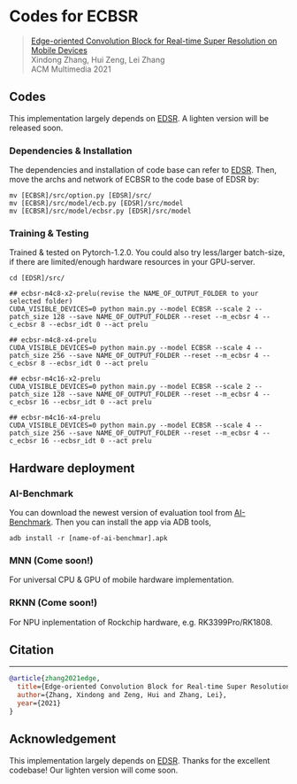 # Codes for ECBSR

>[Edge-oriented Convolution Block for Real-time Super Resolution on Mobile Devices](https://www4.comp.polyu.edu.hk/~cslzhang/paper/MM21_ECBSR.pdf) \
> Xindong Zhang, Hui Zeng, Lei Zhang \
> ACM Multimedia 2021


## Codes

This implementation largely depends on [EDSR](https://github.com/sanghyun-son/EDSR-PyTorch). A lighten version will be released soon.

### Dependencies & Installation

The dependencies and installation of code base can refer to [EDSR](https://github.com/sanghyun-son/EDSR-PyTorch). Then, move the archs and network of ECBSR to the code base of EDSR by:

```
mv [ECBSR]/src/option.py [EDSR]/src/
mv [ECBSR]/src/model/ecb.py [EDSR]/src/model
mv [ECBSR]/src/model/ecbsr.py [EDSR]/src/model
```

### Training & Testing
Trained & tested on Pytorch-1.2.0. You could also try less/larger batch-size, if there are limited/enough hardware resources in your GPU-server.
```
cd [EDSR]/src/

## ecbsr-m4c8-x2-prelu(revise the NAME_OF_OUTPUT_FOLDER to your selected folder)
CUDA_VISIBLE_DEVICES=0 python main.py --model ECBSR --scale 2 --patch_size 128 --save NAME_OF_OUTPUT_FOLDER --reset --m_ecbsr 4 --c_ecbsr 8 --ecbsr_idt 0 --act prelu

## ecbsr-m4c8-x4-prelu
CUDA_VISIBLE_DEVICES=0 python main.py --model ECBSR --scale 4 --patch_size 256 --save NAME_OF_OUTPUT_FOLDER --reset --m_ecbsr 4 --c_ecbsr 8 --ecbsr_idt 0 --act prelu

## ecbsr-m4c16-x2-prelu
CUDA_VISIBLE_DEVICES=0 python main.py --model ECBSR --scale 2 --patch_size 128 --save NAME_OF_OUTPUT_FOLDER --reset --m_ecbsr 4 --c_ecbsr 16 --ecbsr_idt 0 --act prelu

## ecbsr-m4c16-x4-prelu
CUDA_VISIBLE_DEVICES=0 python main.py --model ECBSR --scale 4 --patch_size 256 --save NAME_OF_OUTPUT_FOLDER --reset --m_ecbsr 4 --c_ecbsr 16 --ecbsr_idt 0 --act prelu
```

## Hardware deployment

### AI-Benchmark

You can download the newest version of evaluation tool from [AI-Benchmark](https://www.google.com.hk/url?sa=t&rct=j&q=&esrc=s&source=web&cd=&ved=2ahUKEwi5nIj7iMryAhVEZd4KHX5dCpIQFnoECAsQAw&url=https%3A%2F%2Fai-benchmark.com%2F&usg=AOvVaw3uZGyMiu_MMWy5_cLGpH8N). Then you can install the app via ADB tools,

```
adb install -r [name-of-ai-benchmar].apk
```

### MNN (Come soon!)

For universal CPU & GPU of mobile hardware implementation.

### RKNN (Come soon!)

For NPU inplementation of Rockchip hardware, e.g. RK3399Pro/RK1808.

## Citation
----------
```BibTex
@article{zhang2021edge,
  title={Edge-oriented Convolution Block for Real-time Super Resolution on Mobile Devices},
  author={Zhang, Xindong and Zeng, Hui and Zhang, Lei},
  year={2021}
}
```


## Acknowledgement
This implementation largely depends on [EDSR](https://github.com/sanghyun-son/EDSR-PyTorch). Thanks for the excellent codebase! Our lighten version will come soon.
